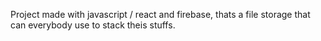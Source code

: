Project made with javascript / react and firebase, thats a file storage that can everybody use to stack theis stuffs.

